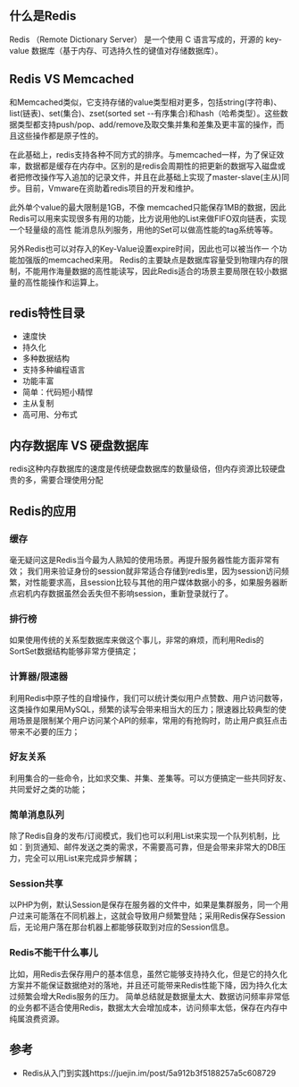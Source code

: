 ## 什么是Redis

Redis （Remote Dictionary Server） 是一个使用 C 语言写成的，开源的 key-value 数据库（基于内存、可选持久性的键值对存储数据库）。

## Redis VS Memcached

和Memcached类似，它支持存储的value类型相对更多，包括string(字符串)、list(链表)、set(集合)、zset(sorted set --有序集合)和hash（哈希类型）。这些数据类型都支持push/pop、add/remove及取交集并集和差集及更丰富的操作，而且这些操作都是原子性的。

在此基础上，redis支持各种不同方式的排序。与memcached一样，为了保证效率，数据都是缓存在内存中。区别的是redis会周期性的把更新的数据写入磁盘或者把修改操作写入追加的记录文件，并且在此基础上实现了master-slave(主从)同步。目前，Vmware在资助着redis项目的开发和维护。

此外单个value的最大限制是1GB，不像 memcached只能保存1MB的数据，因此Redis可以用来实现很多有用的功能，比方说用他的List来做FIFO双向链表，实现一个轻量级的高性 能消息队列服务，用他的Set可以做高性能的tag系统等等。

另外Redis也可以对存入的Key-Value设置expire时间，因此也可以被当作一 个功能加强版的memcached来用。 Redis的主要缺点是数据库容量受到物理内存的限制，不能用作海量数据的高性能读写，因此Redis适合的场景主要局限在较小数据量的高性能操作和运算上。


## redis特性目录

* 速度快
* 持久化
* 多种数据结构
* 支持多种编程语言
* 功能丰富
* 简单：代码短小精悍
* 主从复制
* 高可用、分布式


## 内存数据库 VS 硬盘数据库

redis这种内存数据库的速度是传统硬盘数据库的数量级倍，但内存资源比较硬盘贵的多，需要合理使用分配

## Redis的应用

### 缓存

毫无疑问这是Redis当今最为人熟知的使用场景。再提升服务器性能方面非常有效；
我们用来验证身份的session就非常适合存储到redis里，因为session访问频繁，对性能要求高，且session比较与其他的用户媒体数据小的多，如果服务器断点宕机内存数据虽然会丢失但不影响session，重新登录就行了。

### 排行榜

如果使用传统的关系型数据库来做这个事儿，非常的麻烦，而利用Redis的SortSet数据结构能够非常方便搞定；

### 计算器/限速器

利用Redis中原子性的自增操作，我们可以统计类似用户点赞数、用户访问数等，这类操作如果用MySQL，频繁的读写会带来相当大的压力；限速器比较典型的使用场景是限制某个用户访问某个API的频率，常用的有抢购时，防止用户疯狂点击带来不必要的压力；

### 好友关系

利用集合的一些命令，比如求交集、并集、差集等。可以方便搞定一些共同好友、共同爱好之类的功能；
### 简单消息队列

除了Redis自身的发布/订阅模式，我们也可以利用List来实现一个队列机制，比如：到货通知、邮件发送之类的需求，不需要高可靠，但是会带来非常大的DB压力，完全可以用List来完成异步解耦；
### Session共享

以PHP为例，默认Session是保存在服务器的文件中，如果是集群服务，同一个用户过来可能落在不同机器上，这就会导致用户频繁登陆；采用Redis保存Session后，无论用户落在那台机器上都能够获取到对应的Session信息。


### Redis不能干什么事儿


比如，用Redis去保存用户的基本信息，虽然它能够支持持久化，但是它的持久化方案并不能保证数据绝对的落地，并且还可能带来Redis性能下降，因为持久化太过频繁会增大Redis服务的压力。
简单总结就是数据量太大、数据访问频率非常低的业务都不适合使用Redis，数据太大会增加成本，访问频率太低，保存在内存中纯属浪费资源。

## 参考

- Redis从入门到实践https://juejin.im/post/5a912b3f5188257a5c608729
